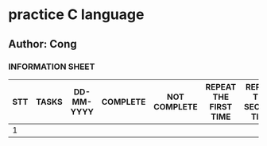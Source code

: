 # practice C language 
## Author: Cong

### INFORMATION SHEET
|STT| TASKS                        | DD-MM-YYYY         | COMPLETE | NOT COMPLETE |  REPEAT THE FIRST TIME  |  REPEAT THE SECOND TIME  |  REPEAT THE THIRD TIME  |  REPEAT THE FOURTH TIME  | REPEAT THE FIFTH TIME  |  REASON  |  NOTE  |
|---|---------------------------------------------|---------------|----------|--------|-------|-------|-------|-------|-------|-------|-------|
| 1 |               |  |  |  | | | | | | | |

